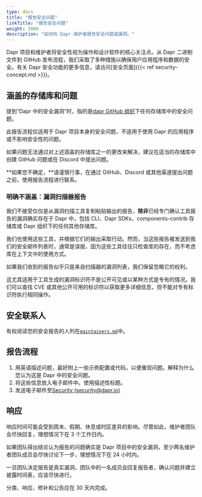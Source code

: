 ```yaml
---
type: docs
title: "报告安全问题"
linkTitle: "报告安全问题"
weight: 3000
description: "如何向 Dapr 维护者报告安全问题或漏洞。"
---
```


Dapr 项目和维护者将安全性视为操作和设计软件的核心关注点。从 Dapr 二进制文件到 GitHub 发布流程，我们采取了多种措施以确保用户应用程序和数据的安全。有关 Dapr 安全功能的更多信息，请访问[安全页面]({{< ref security-concept.md >}})。

## 涵盖的存储库和问题

提到“Dapr 中的安全漏洞”时，指的是[dapr GitHub 组织](https://github.com/dapr/)下任何存储库中的安全问题。

此报告流程仅适用于 Dapr 项目本身的安全问题，不适用于使用 Dapr 的应用程序或不影响安全性的问题。

如果问题无法通过对上述涵盖的存储库之一的更改来解决，建议在适当的存储库中创建 GitHub 问题或在 Discord 中提出问题。

**如果您不确定，**请谨慎行事，在通过 GitHub、Discord 或其他渠道提出问题之前，使用报告流程进行联系。

### 明确不涵盖：漏洞扫描器报告

我们不接受仅仅是从漏洞扫描工具复制粘贴输出的报告，**除非**已经专门确认工具报告的漏洞确实存在于 Dapr 中，包括 CLI、Dapr SDKs、components-contrib 存储库或 Dapr 组织下的任何其他存储库。

我们也使用这些工具，并根据它们的输出采取行动。然而，当这些报告被发送到我们的安全邮件列表时，通常是误报，因为这些工具往往只检查库的存在，而不考虑库在上下文中的使用方式。

如果我们收到的报告似乎只是来自扫描器的漏洞列表，我们保留忽略它的权利。

这尤其适用于工具生成的漏洞标识符不是公开可见或以某种方式是专有的情况。我们可以查找 CVE 或其他公开可用的标识符以获取更多详细信息，但不能对专有标识符执行相同操作。

## 安全联系人

有权阅读您的安全报告的人列在[`maintainers.md`](https://github.com/dapr/community/blob/master/MAINTAINERS.md)中。

## 报告流程

1. 用英语描述问题，最好附上一些示例配置或代码，以便重现问题。解释为什么您认为这是 Dapr 中的安全问题。
2. 将这些信息放入电子邮件中。使用描述性标题。
3. 发送电子邮件至[Security (security@dapr.io)](mailto:security@dapr.io?subject=[Security%20Disclosure]:%20ISSUE%20TITLE)

## 响应

响应时间可能会受到周末、假期、休息或时区差异的影响。尽管如此，维护者团队会尽快回复，理想情况下在 3 个工作日内。

如果团队得出结论认为报告的问题确实是 Dapr 项目中的安全漏洞，至少两名维护者团队成员会尽快讨论下一步，理想情况下在 24 小时内。

一旦团队决定报告是真实漏洞，团队中的一名成员会回复报告者，确认问题并建立披露时间表，应该尽快进行。

分类、响应、修补和公告应在 30 天内完成。